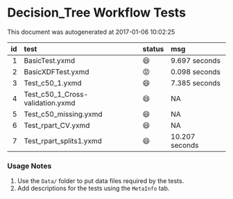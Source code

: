 # Decision_Tree Workflow Tests

This document was autogenerated at 2017-01-06 10:02:25


| id|test                             |status  |msg            |
|--:|:--------------------------------|:-------|:--------------|
|  1|BasicTest.yxmd                   |:smile: |9.697 seconds  |
|  2|BasicXDFTest.yxmd                |:rage:  |0.098 seconds  |
|  3|Test_c50_1.yxmd                  |:smile: |7.385 seconds  |
|  4|Test_c50_1_Cross-validation.yxmd |:smile: |NA             |
|  5|Test_c50_missing.yxmd            |:smile: |NA             |
|  6|Test_rpart_CV.yxmd               |:smile: |NA             |
|  7|Test_rpart_splits1.yxmd          |:smile: |10.207 seconds |


### Usage Notes

1. Use the `Data/` folder to put data files required by the tests.
2. Add descriptions for the tests using the `MetaInfo` tab.
